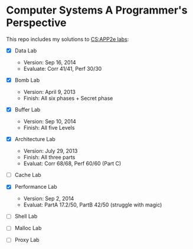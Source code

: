 # Computer Systems A Programmer's Perspective  
This repo includes my solutions to [CS:APP2e labs](http://www.csapp.cs.cmu.edu/public/labs.html):
- [x] Data Lab
  - Version: Sep 16, 2014
  - Evaluate: Corr 41/41, Perf 30/30  
  
- [x] Bomb Lab
  - Version: April 9, 2013
  - Finish: All six phases + Secret phase  
  
- [x] Buffer Lab 
  - Version: Sep 10, 2014
  - Finish: All five Levels  
  
- [x] Architecture Lab
  - Version: July 29, 2013
  - Finish: All three parts
  - Evaluat: Corr 68/68, Perf 60/60 (Part C)

- [ ] Cache Lab
- [x] Performance Lab
  - Version: Sep 2, 2014
  - Evaluat: PartA 17.2/50, PartB 42/50 (struggle with magic)
- [ ] Shell Lab
- [ ] Malloc Lab
- [ ] Proxy Lab
